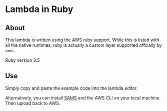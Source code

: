 # Lambda in Ruby

## About

This lambda is written using the AWS ruby support. While this is listed with all the native runtimes, ruby is actually a custom layer supported offcially by aws. 

Ruby version 2.5

## Use

Simply copy and paste the example code into the lambda editor.

Alternatively, you can install [SAMS](https://github.com/awslabs/serverless-application-model) and the AWS CLI on your local machine. Then upload back to AWS.
